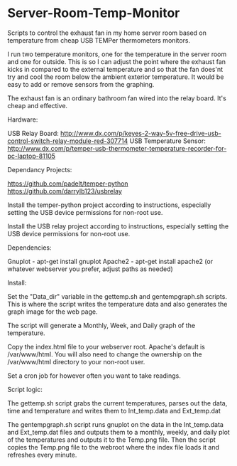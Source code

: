 Server-Room-Temp-Monitor
========================

Scripts to control the exhaust fan in my home server room based on temperature from cheap USB TEMPer thermometers monitors.

I run two temperature monitors, one for the temperature in the server room and one for outside.  This is so I can adjust the point where the exhaust fan kicks in compared to the external temperature and so that the fan does'nt try and cool the room below the ambient exterior temperature.  It would be easy to add or remove sensors from the graphing. 

The exhaust fan is an ordinary bathroom fan wired into the relay board.  It's cheap and effective.

Hardware:

USB Relay Board: http://www.dx.com/p/keyes-2-way-5v-free-drive-usb-control-switch-relay-module-red-307714
USB Temperature Sensor: http://www.dx.com/p/temper-usb-thermometer-temperature-recorder-for-pc-laptop-81105

Dependancy Projects:

https://github.com/padelt/temper-python
https://github.com/darrylb123/usbrelay

Install the temper-python project according to instructions, especially setting the USB device permissions for non-root use.

Install the USB relay project according to instructions, especially setting the USB device permissions for non-root use.

Dependencies:

Gnuplot - apt-get install gnuplot
Apache2 - apt-get install apache2 (or whatever webserver you prefer, adjust paths as needed)

Install:

Set the "Data_dir" variable in the gettemp.sh and gentempgraph.sh scripts.  This is where the script writes the temperature data and also generates the graph image for the web page.

The script will generate a Monthly, Week, and Daily graph of the temperature.

Copy the index.html file to your webserver root.  Apache's default is /var/www/html.  You will also need to change the ownership on the /var/www/html directory to your non-root user.

Set a cron job for however often you want to take readings.

Script logic:

The gettemp.sh script grabs the current temperatures, parses out the data, time and temperature and writes them to Int_temp.data and Ext_temp.dat

The gentempgraph.sh script runs gnuplot on the data in the Int_temp.data and Ext_temp.dat files and outputs them to a monthly, weekly, and daily plot of the temperatures and outputs it to the Temp.png file.  Then the script copies the Temp.png file to the webroot where the index file loads it and refreshes every minute.
